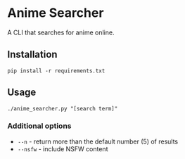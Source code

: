 # Anime Searcher

A CLI that searches for anime online.

## Installation

`pip install -r requirements.txt`

## Usage

`./anime_searcher.py "[search term]"`

### Additional options

- `--n` - return more than the default number (5) of results
- `--nsfw` - include NSFW content